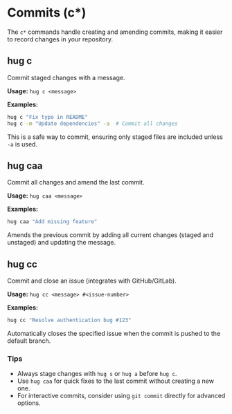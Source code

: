 # Commits (c*)

The `c*` commands handle creating and amending commits, making it easier to record changes in your repository.

## hug c

Commit staged changes with a message.

**Usage:** `hug c <message>`

**Examples:**
```bash
hug c "Fix typo in README"
hug c -m "Update dependencies" -a  # Commit all changes
```

This is a safe way to commit, ensuring only staged files are included unless `-a` is used.

## hug caa

Commit all changes and amend the last commit.

**Usage:** `hug caa <message>`

**Examples:**
```bash
hug caa "Add missing feature"
```

Amends the previous commit by adding all current changes (staged and unstaged) and updating the message.

## hug cc

Commit and close an issue (integrates with GitHub/GitLab).

**Usage:** `hug cc <message> #<issue-number>`

**Examples:**
```bash
hug cc "Resolve authentication bug #123"
```

Automatically closes the specified issue when the commit is pushed to the default branch.

### Tips
- Always stage changes with `hug s` or `hug a` before `hug c`.
- Use `hug caa` for quick fixes to the last commit without creating a new one.
- For interactive commits, consider using `git commit` directly for advanced options.

